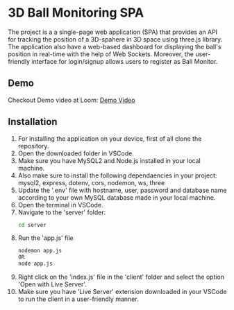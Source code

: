 # 3D Ball Monitoring SPA

The project is a a single-page web application (SPA) that provides an API for tracking the position of a 3D-spahere in 3D space using three.js library. The application also have a web-based dashboard for displaying the ball's position in real-time with the help of Web Sockets. Moreover, the user-friendly interface for login/signup allows users to register as Ball Monitor.

## Demo
Checkout Demo video at Loom: [Demo Video](https://www.loom.com/share/6b17f480a97247d19db2f89af3ae6d2e)

## Installation

1. For installing the application on your device, first of all clone the repository.
2. Open the downloaded folder in VSCode.
3. Make sure you have MySQL2 and Node.js installed in your local machine.
4. Also make sure to install the following dependaencies in your project: mysql2, express, dotenv, cors, nodemon, ws, three
5. Update the '.env' file with hostname, user, password and database name according to your own MySQL database made in your local machine.
6. Open the terminal in VSCode.
7. Navigate to the 'server' folder:
   ```bash
   cd server
8. Run the 'app.js' file
   ```bash
   nodemon app.js
   OR
   node app.js
9. Right click on the 'index.js' file in the 'client' folder and select the option 'Open with Live Server'.
10. Make sure you have 'Live Server' extension downloaded in your VSCode to run the client in a user-friendly manner.
